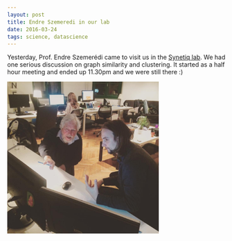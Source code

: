 ```yaml
---
layout: post
title: Endre Szemeredi in our lab
date: 2016-03-24
tags: science, datascience
---
```


Yesterday, Prof. Endre Szemerédi came to visit us in the [Synetiq lab](https://synetiq.net/tester/). We had one serious discussion on graph similarity and clustering. It started as a half hour meeting and ended up 11.30pm and we were still there :)

<img class="  wp-image-74 alignright" src="/public/img/12809687_10207255292075346_1057317676515319692_n.jpg" alt="Prof. Szemeredi is explaining me graph similarity" width = "auto" height="350" />
